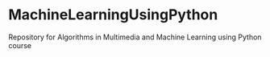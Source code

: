# MachineLearningUsingPython
Repository for Algorithms in Multimedia and Machine Learning using Python course
